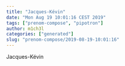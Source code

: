 ```yaml
---
title: "Jacques-Kévin"
date: "Mon Aug 19 10:01:16 CEST 2019"
tags: ["prenom-compose", "pipotron"]
author: m1ch3l
categories: ["generated"]
slug: "prenom-compose/2019-08-19-10:01:16"
---
```


Jacques-Kévin
